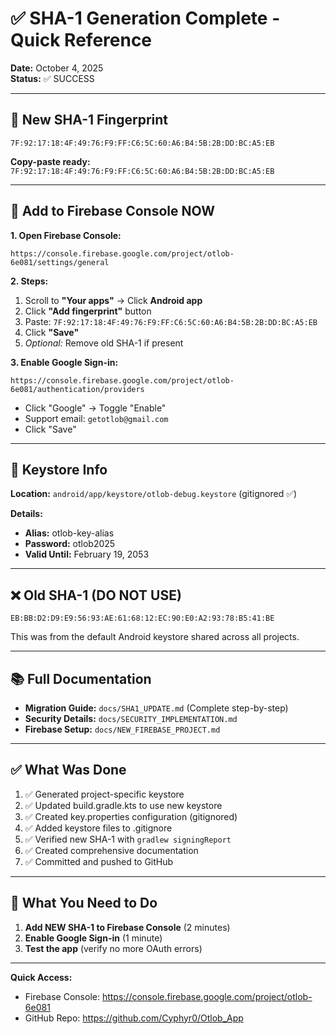 # ✅ SHA-1 Generation Complete - Quick Reference

**Date:** October 4, 2025  
**Status:** ✅ SUCCESS

---

## 🎯 New SHA-1 Fingerprint

```
7F:92:17:18:4F:49:76:F9:FF:C6:5C:60:A6:B4:5B:2B:DD:BC:A5:EB
```

**Copy-paste ready:** `7F:92:17:18:4F:49:76:F9:FF:C6:5C:60:A6:B4:5B:2B:DD:BC:A5:EB`

---

## 📱 Add to Firebase Console NOW

**1. Open Firebase Console:**
```
https://console.firebase.google.com/project/otlob-6e081/settings/general
```

**2. Steps:**
1. Scroll to **"Your apps"** → Click **Android app**
2. Click **"Add fingerprint"** button
3. Paste: `7F:92:17:18:4F:49:76:F9:FF:C6:5C:60:A6:B4:5B:2B:DD:BC:A5:EB`
4. Click **"Save"**
5. *Optional:* Remove old SHA-1 if present

**3. Enable Google Sign-in:**
```
https://console.firebase.google.com/project/otlob-6e081/authentication/providers
```
- Click "Google" → Toggle "Enable"
- Support email: `getotlob@gmail.com`
- Click "Save"

---

## 🔑 Keystore Info

**Location:** `android/app/keystore/otlob-debug.keystore` (gitignored ✅)

**Details:**
- **Alias:** otlob-key-alias
- **Password:** otlob2025
- **Valid Until:** February 19, 2053

---

## ❌ Old SHA-1 (DO NOT USE)

```
EB:BB:D2:D9:E9:56:93:AE:61:68:12:EC:90:E0:A2:93:78:B5:41:BE
```

This was from the default Android keystore shared across all projects.

---

## 📚 Full Documentation

- **Migration Guide:** `docs/SHA1_UPDATE.md` (Complete step-by-step)
- **Security Details:** `docs/SECURITY_IMPLEMENTATION.md`
- **Firebase Setup:** `docs/NEW_FIREBASE_PROJECT.md`

---

## ✅ What Was Done

1. ✅ Generated project-specific keystore
2. ✅ Updated build.gradle.kts to use new keystore
3. ✅ Created key.properties configuration (gitignored)
4. ✅ Added keystore files to .gitignore
5. ✅ Verified new SHA-1 with `gradlew signingReport`
6. ✅ Created comprehensive documentation
7. ✅ Committed and pushed to GitHub

---

## 🚀 What You Need to Do

1. **Add NEW SHA-1 to Firebase Console** (2 minutes)
2. **Enable Google Sign-in** (1 minute)
3. **Test the app** (verify no more OAuth errors)

---

**Quick Access:**
- Firebase Console: https://console.firebase.google.com/project/otlob-6e081
- GitHub Repo: https://github.com/Cyphyr0/Otlob_App
